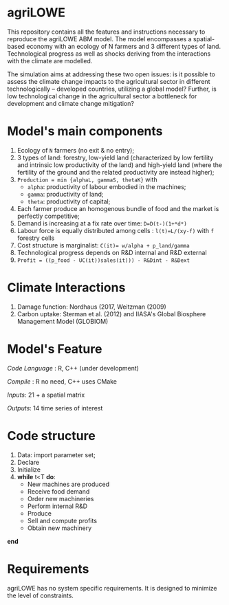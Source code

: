 # agriLOWE
This repository contains all the features and instructions necessary to reproduce the agriLOWE ABM model. The model encompasses a spatial-based economy with an ecology of N farmers and 3 different types of land. Technological progress as well as shocks deriving from the interactions with the climate are modelled. 

The simulation aims at addressing these two open issues: is it possible to assess the climate change impacts to the agricultural sector in different technologically – developed countries, utilizing a global model? Further, is low technological change in the agricultural sector a bottleneck for development and climate change mitigation?

# Model's main components
1. Ecology of `N` farmers (no exit & no entry); 
2. 3 types of land: forestry, low-yield land (characterized by low fertility and intrinsic low productivity of the land) and high-yield land (where the fertility of the ground and the related productivity are instead higher);
3. `Production = min {alphaL, gammaS, thetaK}` with
    * `alpha`: productivity of labour embodied in the machines;
    * `gamma`: productivity of land;
    * `theta`: productivity of capital; 
4. Each farmer produce an homogenous bundle of food and the market is perfectly competitive;
5. Demand is increasing at a fix rate over time: `D=D(t-)(1+*d*)`
6. Labour force is equally distributed among cells : `l(t)=L/(xy-f)` with `f` forestry cells 
7. Cost structure is marginalist: `C(it)= w/alpha + p_land/gamma`
8. Technological progress depends on R&D internal and R&D external
9. `Profit = ((p_food - UC(it))sales(it))) - R&Dint - R&Dext`

# Climate Interactions

1. Damage function: Nordhaus (2017, Weitzman (2009)
2. Carbon uptake: Sterman et al. (2012) and IIASA's Global Biosphere Management Model (GLOBIOM)

# Model's Feature
*Code Language* : R, C++ (under development)

*Compile* : R no need, C++ uses CMake

*Inputs*: 21 + a spatial matrix

*Outputs*: 14 time series of interest

# Code structure

1. Data: import parameter set; 
2. Declare
3. Initialize
4. **while** t<T **do**:
    * New machines are produced
    * Receive food demand
    * Order new machineries
    * Perform internal R&D
    * Produce
    * Sell and compute profits
    * Obtain new machinery

**end**

# Requirements

agriLOWE has no system specific requirements. It is designed to minimize the level of constraints.
